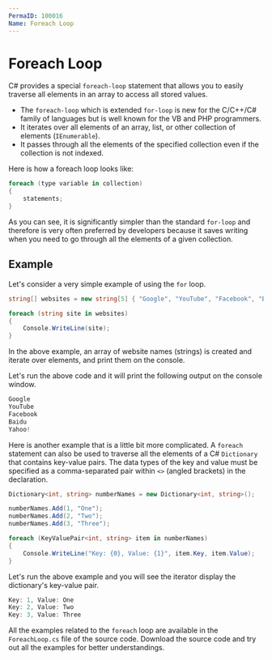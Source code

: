 ```yaml
---
PermaID: 100016
Name: Foreach Loop
---
```


# Foreach Loop

C# provides a special `foreach-loop` statement that allows you to easily traverse all elements in an array to access all stored values.

 - The `foreach-loop` which is extended `for-loop` is new for the C/C++/C# family of languages but is well known for the VB and PHP programmers. 
 - It iterates over all elements of an array, list, or other collection of elements (`IEnumerable`). 
 - It passes through all the elements of the specified collection even if the collection is not indexed.

Here is how a foreach loop looks like:

```csharp
foreach (type variable in collection)
{
    statements;
}
```

As you can see, it is significantly simpler than the standard `for-loop` and therefore is very often preferred by developers because it saves writing when you need to go through all the elements of a given collection.

## Example

Let's consider a very simple example of using the `for` loop. 

```csharp
string[] websites = new string[5] { "Google", "YouTube", "Facebook", "Baidu", "Yahoo!" };

foreach (string site in websites)
{
    Console.WriteLine(site);
}
```

In the above example, an array of website names (strings) is created and iterate over elements, and print them on the console.


Let's run the above code and it will print the following output on the console window.

```csharp
Google
YouTube
Facebook
Baidu
Yahoo!
```

Here is another example that is a little bit more complicated. A `foreach` statement can also be used to traverse all the elements of a C# `Dictionary` that contains key-value pairs. 
The data types of the key and value must be specified as a comma-separated pair within `<>` (angled brackets) in the declaration.

```csharp
Dictionary<int, string> numberNames = new Dictionary<int, string>();

numberNames.Add(1, "One"); 
numberNames.Add(2, "Two");
numberNames.Add(3, "Three");

foreach (KeyValuePair<int, string> item in numberNames)
{
    Console.WriteLine("Key: {0}, Value: {1}", item.Key, item.Value);
}
```

Let's run the above example and you will see the iterator display the dictionary's key-value pair.


```csharp
Key: 1, Value: One
Key: 2, Value: Two
Key: 3, Value: Three
```

All the examples related to the `foreach` loop are available in the `ForeachLoop.cs` file of the source code. Download the source code and try out all the examples for better understandings.
